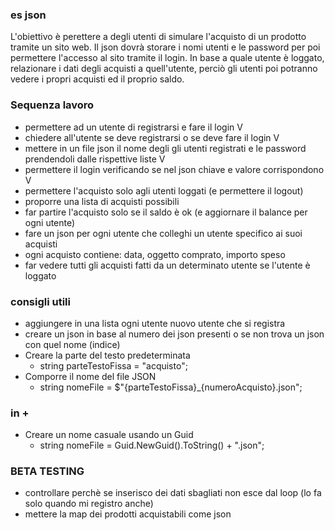 ### es json

L'obiettivo è perettere a degli utenti di simulare l'acquisto di un prodotto tramite un sito web.
Il json dovrà storare i nomi utenti e le password per poi permettere l'accesso al sito tramite il login.
In base a quale utente è loggato, relazionare i dati degli acquisti a quell'utente, perciò gli utenti poi potranno vedere i propri acquisti ed il proprio saldo.


### Sequenza lavoro
- permettere ad un utente di registrarsi e fare il login    V 
- chiedere all'utente se deve registrarsi o se deve fare il login    V
- mettere in un file json il nome degli gli utenti registrati e le password prendendoli dalle rispettive liste   V
- permettere il login verificando se nel json chiave e valore corrispondono V
- permettere l'acquisto solo agli utenti loggati (e permettere il logout)
- proporre una lista di acquisti possibili
- far partire l'acquisto solo se il saldo è ok (e aggiornare il balance per ogni utente)
- fare un json per ogni utente che colleghi un utente specifico ai suoi acquisti
- ogni acquisto contiene: data, oggetto comprato, importo speso
- far vedere tutti gli acquisti fatti da un determinato utente se l'utente è loggato




### consigli utili
- aggiungere in una lista ogni utente nuovo utente che si registra
- creare un json in base al numero dei json presenti o se non trova un json con quel nome (indice)
-  Creare la parte del testo predeterminata
    -  string parteTestoFissa = "acquisto";
- Comporre il nome del file JSON
    -  string nomeFile = $"{parteTestoFissa}_{numeroAcquisto}.json";



### in +
-  Creare un nome casuale usando un Guid
    - string nomeFile = Guid.NewGuid().ToString() + ".json";


### BETA TESTING

- controllare perchè se inserisco dei dati sbagliati non esce dal loop (lo fa solo quando mi registro anche)
- mettere la map dei prodotti acquistabili come json